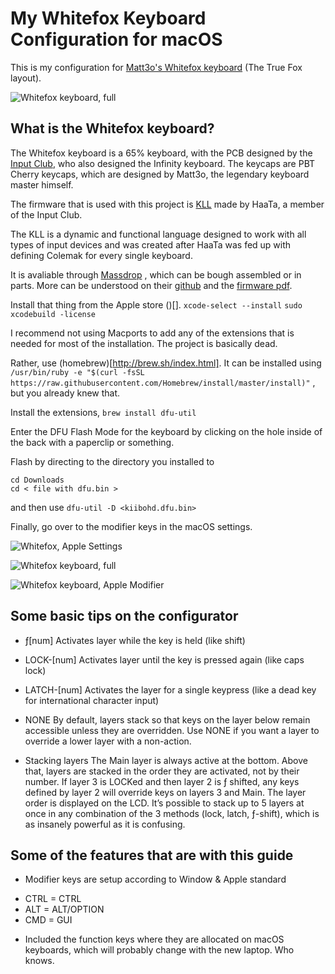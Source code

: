 # My Whitefox Keyboard Configuration for macOS

This is my configuration for [Matt3o's Whitefox keyboard](https://input.club/whitefox) (The True Fox layout).

![Whitefox keyboard, full](https://raw.githubusercontent.com/kkshmz/whitefoxkey/master/docs/keyboard-diagram.png)

## What is the Whitefox keyboard?
The Whitefox keyboard is a 65% keyboard, with the PCB designed by the [Input Club](http://input.club/), who also designed the Infinity keyboard.
The keycaps are PBT Cherry keycaps, which are designed by Matt3o, the legendary keyboard master himself.

The firmware that is used with this project is [KLL](https://input.club/kll) made by HaaTa, a member of the Input Club.

The KLL is a dynamic and functional language designed to work with all types of input devices and was created after HaaTa was fed up with defining Colemak for every single keyboard.


It is avaliable through [Massdrop](https://www.massdrop.com/buy/the-whitefox-keyboard) , which can be bough assembled or in parts.
More can be understood on their [github](https://github.com/kiibohd/controller) and the [firmware pdf](https://www.overleaf.com/read/zzqbdwqjfwwf).

Install that thing from the Apple store ()[].
`xcode-select --install`
`sudo xcodebuild -license`

I recommend not using Macports to add any of the extensions that is needed for most of the installation. The project is basically dead.

Rather, use (homebrew)[http://brew.sh/index.html].
It can be installed using `/usr/bin/ruby -e "$(curl -fsSL https://raw.githubusercontent.com/Homebrew/install/master/install)"` , but you already knew that.

Install the extensions,
`brew install dfu-util`

Enter the DFU Flash Mode for the keyboard by clicking on the hole inside of the back with a paperclip or something.


Flash by directing to the directory you installed to
```
cd Downloads
cd < file with dfu.bin >
```
and then use `dfu-util -D <kiibohd.dfu.bin>`

Finally, go over to the modifier keys in the macOS settings.

![Whitefox, Apple Settings](https://raw.githubusercontent.com/kkshmz/whitefoxkey/master/docs/modifier-settings.png)

![Whitefox keyboard, full](https://raw.githubusercontent.com/kkshmz/whitefoxkey/master/docs/modify-keys.png)

![Whitefox keyboard, Apple Modifier](https://raw.githubusercontent.com/kkshmz/whitefoxkey/master/docs/keyboard-modifier.png)

## Some basic tips on the configurator
* ƒ[num]  Activates layer while the key is held (like shift)

* LOCK-[num]
Activates layer until the key is pressed again (like caps lock)

* LATCH-[num]
Activates the layer for a single keypress (like a dead key for international character input)

* NONE
By default, layers stack so that keys on the layer below remain accessible unless they are overridden. Use NONE if you want a layer to override a lower layer with a non-action.

* Stacking layers
The Main layer is always active at the bottom. Above that, layers are stacked in the order they are activated, not by their number. If layer 3 is LOCKed and then layer 2 is ƒ shifted, any keys defined by layer 2 will override keys on layers 3 and Main. The layer order is displayed on the LCD.
It’s possible to stack up to 5 layers at once in any combination of the 3 methods (lock, latch, ƒ-shift), which is as insanely powerful as it is confusing.

## Some of the features that are with this guide
* Modifier keys are setup according to Window & Apple standard
 - CTRL = CTRL
 - ALT = ALT/OPTION
 - CMD = GUI
* Included the function keys where they are allocated on macOS keyboards, which will probably change with the new laptop. Who knows.

